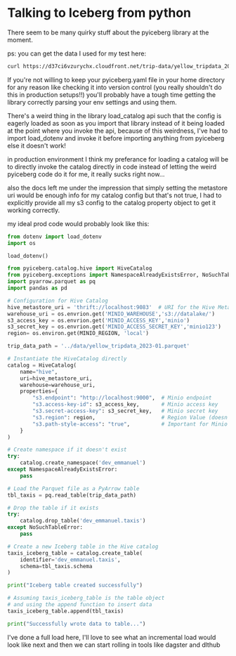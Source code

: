 # Talking to Iceberg from python

There seem to be many quirky stuff about the pyiceberg library at the moment.

ps: you can get the data I used for my test here:
```bash
curl https://d37ci6vzurychx.cloudfront.net/trip-data/yellow_tripdata_2023-01.parquet -o /tmp/yellow_tripdata_2023-01.parquet
```

If you're not willing to keep your pyiceberg.yaml file in your home directory for any reason like checking it into version control (you really shouldn't do this in production setups!!) you'll probably have a tough time getting the library correctly parsing your env settings and using them.

There's a weird thing in the library load_catalog api such that the config is eagerly loaded as soon as you import that library instead of it being loaded at the point where you invoke the api, because of this weirdness, I've had to import load_dotenv and invoke it before importing anything from pyiceberg else it doesn't work!

in production environment I think my preferance for loading a catalog will be to directly invoke the catalog directly in code instead of letting the weird pyiceberg code do it for me, it really sucks right now...

also the docs left me under the impression that simply setting the metastore uri would be enough info for my catalog config but that's not true, I had to explicitly provide all my s3 config to the catalog property object to get it working correctly.

my ideal prod code would probably look like this:

```python
from dotenv import load_dotenv
import os

load_dotenv()

from pyiceberg.catalog.hive import HiveCatalog
from pyiceberg.exceptions import NamespaceAlreadyExistsError, NoSuchTableError
import pyarrow.parquet as pq
import pandas as pd

# Configuration for Hive Catalog
hive_metastore_uri = 'thrift://localhost:9083'  # URI for the Hive Metastore
warehouse_uri = os.envrion.get('MINIO_WAREHOUSE','s3://datalake/')
s3_access_key = os.envrion.get('MINIO_ACCESS_KEY','minio')
s3_secret_key = os.envrion.get('MINIO_ACCESS_SECRET_KEY','minio123')
region= os.environ.get(MINIO_REGION, 'local')

trip_data_path = '../data/yellow_tripdata_2023-01.parquet'

# Instantiate the HiveCatalog directly
catalog = HiveCatalog(
    name="hive",
    uri=hive_metastore_uri,
    warehouse=warehouse_uri,
    properties={
        "s3.endpoint": "http://localhost:9000",  # Minio endpoint
        "s3.access-key-id": s3_access_key,       # Minio access key
        "s3.secret-access-key": s3_secret_key,   # Minio secret key
        "s3.region": region,                     # Region Value (doesn't matter for Minio but should match)
        "s3.path-style-access": "true",          # Important for Minio
    }
)

# Create namespace if it doesn't exist
try:
    catalog.create_namespace('dev_emmanuel')
except NamespaceAlreadyExistsError:
    pass

# Load the Parquet file as a PyArrow table
tbl_taxis = pq.read_table(trip_data_path)

# Drop the table if it exists
try:
    catalog.drop_table('dev_emmanuel.taxis')
except NoSuchTableError:
    pass

# Create a new Iceberg table in the Hive catalog
taxis_iceberg_table = catalog.create_table(
    identifier='dev_emmanuel.taxis',
    schema=tbl_taxis.schema
)

print("Iceberg table created successfully")

# Assuming taxis_iceberg_table is the table object
# and using the append function to insert data
taxis_iceberg_table.append(tbl_taxis)

print("Successfully wrote data to table...")

```

I've done a full load here, I'll love to see what an incremental load would look like next and then we can start rolling in tools like dagster and dlthub